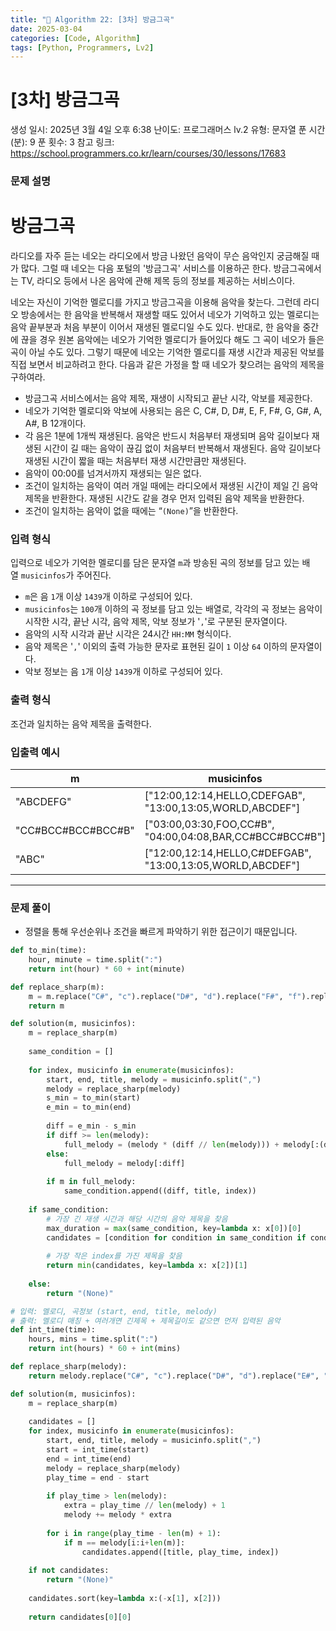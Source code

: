 ```yaml
---
title: "🧠 Algorithm 22: [3차] 방금그곡"
date: 2025-03-04
categories: [Code, Algorithm]
tags: [Python, Programmers, Lv2]
---
```


# [3차] 방금그곡

생성 일시: 2025년 3월 4일 오후 6:38
난이도: 프로그래머스 lv.2
유형: 문자열
푼 시간 (분): 9
푼 횟수: 3
참고 링크: https://school.programmers.co.kr/learn/courses/30/lessons/17683

### **문제 설명**

# **방금그곡**

라디오를 자주 듣는 네오는 라디오에서 방금 나왔던 음악이 무슨 음악인지 궁금해질 때가 많다. 그럴 때 네오는 다음 포털의 '방금그곡' 서비스를 이용하곤 한다. 방금그곡에서는 TV, 라디오 등에서 나온 음악에 관해 제목 등의 정보를 제공하는 서비스이다.

네오는 자신이 기억한 멜로디를 가지고 방금그곡을 이용해 음악을 찾는다. 그런데 라디오 방송에서는 한 음악을 반복해서 재생할 때도 있어서 네오가 기억하고 있는 멜로디는 음악 끝부분과 처음 부분이 이어서 재생된 멜로디일 수도 있다. 반대로, 한 음악을 중간에 끊을 경우 원본 음악에는 네오가 기억한 멜로디가 들어있다 해도 그 곡이 네오가 들은 곡이 아닐 수도 있다. 그렇기 때문에 네오는 기억한 멜로디를 재생 시간과 제공된 악보를 직접 보면서 비교하려고 한다. 다음과 같은 가정을 할 때 네오가 찾으려는 음악의 제목을 구하여라.

- 방금그곡 서비스에서는 음악 제목, 재생이 시작되고 끝난 시각, 악보를 제공한다.
- 네오가 기억한 멜로디와 악보에 사용되는 음은 C, C#, D, D#, E, F, F#, G, G#, A, A#, B 12개이다.
- 각 음은 1분에 1개씩 재생된다. 음악은 반드시 처음부터 재생되며 음악 길이보다 재생된 시간이 길 때는 음악이 끊김 없이 처음부터 반복해서 재생된다. 음악 길이보다 재생된 시간이 짧을 때는 처음부터 재생 시간만큼만 재생된다.
- 음악이 00:00를 넘겨서까지 재생되는 일은 없다.
- 조건이 일치하는 음악이 여러 개일 때에는 라디오에서 재생된 시간이 제일 긴 음악 제목을 반환한다. 재생된 시간도 같을 경우 먼저 입력된 음악 제목을 반환한다.
- 조건이 일치하는 음악이 없을 때에는 “`(None)`”을 반환한다.

### **입력 형식**

입력으로 네오가 기억한 멜로디를 담은 문자열 `m`과 방송된 곡의 정보를 담고 있는 배열 `musicinfos`가 주어진다.

- `m`은 음 `1`개 이상 `1439`개 이하로 구성되어 있다.
- `musicinfos`는 `100`개 이하의 곡 정보를 담고 있는 배열로, 각각의 곡 정보는 음악이 시작한 시각, 끝난 시각, 음악 제목, 악보 정보가 '`,`'로 구분된 문자열이다.
- 음악의 시작 시각과 끝난 시각은 24시간 `HH:MM` 형식이다.
- 음악 제목은 '`,`' 이외의 출력 가능한 문자로 표현된 길이 `1` 이상 `64` 이하의 문자열이다.
- 악보 정보는 음 `1`개 이상 `1439`개 이하로 구성되어 있다.

### **출력 형식**

조건과 일치하는 음악 제목을 출력한다.

### **입출력 예시**

| m | musicinfos | answer |
| --- | --- | --- |
| "ABCDEFG" | ["12:00,12:14,HELLO,CDEFGAB", "13:00,13:05,WORLD,ABCDEF"] | "HELLO" |
| "CC#BCC#BCC#BCC#B" | ["03:00,03:30,FOO,CC#B", "04:00,04:08,BAR,CC#BCC#BCC#B"] | "FOO" |
| "ABC" | ["12:00,12:14,HELLO,C#DEFGAB", "13:00,13:05,WORLD,ABCDEF"] | "WORLD" |

---

### 문제 풀이

- 정렬을 통해 우선순위나 조건을 빠르게 파악하기 위한 접근이기 때문입니다.

```python
def to_min(time):
    hour, minute = time.split(":")
    return int(hour) * 60 + int(minute)

def replace_sharp(m):
    m = m.replace("C#", "c").replace("D#", "d").replace("F#", "f").replace("G#", "g").replace("A#", "a").replace("B#", "b")
    return m

def solution(m, musicinfos):
    m = replace_sharp(m)
    
    same_condition = []
    
    for index, musicinfo in enumerate(musicinfos):
        start, end, title, melody = musicinfo.split(",")
        melody = replace_sharp(melody)
        s_min = to_min(start)
        e_min = to_min(end)
        
        diff = e_min - s_min
        if diff >= len(melody):
            full_melody = (melody * (diff // len(melody))) + melody[:(diff % len(melody))]
        else:
            full_melody = melody[:diff]
        
        if m in full_melody:
            same_condition.append((diff, title, index))
    
    if same_condition:
        # 가장 긴 재생 시간과 해당 시간의 음악 제목을 찾음
        max_duration = max(same_condition, key=lambda x: x[0])[0]
        candidates = [condition for condition in same_condition if condition[0] == max_duration]
        
        # 가장 작은 index를 가진 제목을 찾음
        return min(candidates, key=lambda x: x[2])[1]
    
    else:
        return "(None)"

```

```python
# 입력: 멜로디, 곡정보 (start, end, title, melody)
# 출력: 멜로디 매칭 + 여러개면 긴제목 + 제목길이도 같으면 먼저 입력된 음악
def int_time(time):
    hours, mins = time.split(":")
    return int(hours) * 60 + int(mins)

def replace_sharp(melody):
    return melody.replace("C#", "c").replace("D#", "d").replace("E#", "F").replace("F#", "f").replace("G#", "g").replace("A#", "a").replace("B#", "C")

def solution(m, musicinfos):
    m = replace_sharp(m)
    
    candidates = []
    for index, musicinfo in enumerate(musicinfos):
        start, end, title, melody = musicinfo.split(",")
        start = int_time(start)
        end = int_time(end)
        melody = replace_sharp(melody)
        play_time = end - start
        
        if play_time > len(melody):
            extra = play_time // len(melody) + 1
            melody += melody * extra
        
        for i in range(play_time - len(m) + 1):
            if m == melody[i:i+len(m)]:
                candidates.append([title, play_time, index])
                
    if not candidates:
        return "(None)"
    
    candidates.sort(key=lambda x:(-x[1], x[2]))
    
    return candidates[0][0]
```